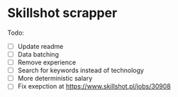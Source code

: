 # Skillshot scrapper

Todo:

- [ ] Update readme
- [ ] Data batching
- [ ] Remove experience
- [ ] Search for keywords instead of technology
- [ ] More deterministic salary
- [ ] Fix exepction at https://www.skillshot.pl/jobs/30908
